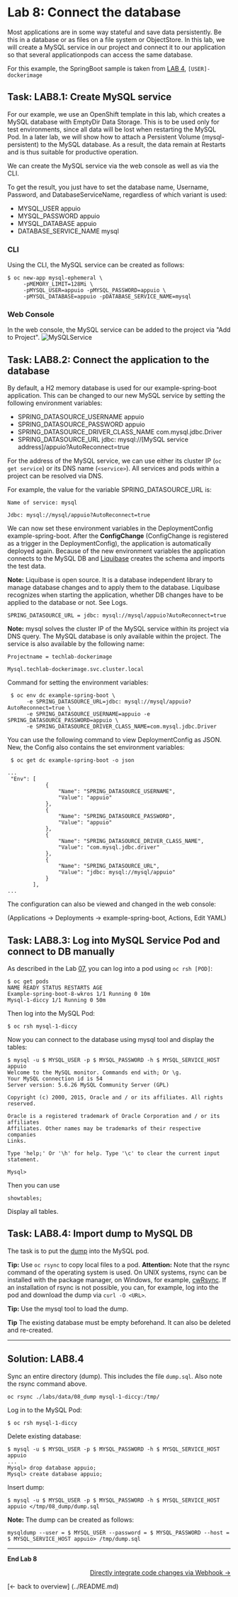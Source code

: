 # Lab 8: Connect the database

Most applications are in some way stateful and save data persistently. Be this in a database or as files on a file system or ObjectStore. In this lab, we will create a MySQL service in our project and connect it to our application so that several applicationpods can access the same database.

For this example, the SpringBoot sample is taken from [LAB 4](04_deploy_dockerimage.md), `[USER]-dockerimage`

## Task: LAB8.1: Create MySQL service

For our example, we use an OpenShift template in this lab, which creates a MySQL database with EmptyDir Data Storage. This is to be used only for test environments, since all data will be lost when restarting the MySQL Pod. In a later lab, we will show how to attach a Persistent Volume (mysql-persistent) to the MySQL database. As a result, the data remain at Restarts and is thus suitable for productive operation.

We can create the MySQL service via the web console as well as via the CLI.

To get the result, you just have to set the database name, Username, Password, and DatabaseServiceName, regardless of which variant is used:

- MYSQL_USER appuio
- MYSQL_PASSWORD appuio
- MYSQL_DATABASE appuio
- DATABASE_SERVICE_NAME mysql

### CLI

Using the CLI, the MySQL service can be created as follows:

```
$ oc new-app mysql-ephemeral \
     -pMEMORY_LIMIT=128Mi \
     -pMYSQL_USER=appuio -pMYSQL_PASSWORD=appuio \
     -pMYSQL_DATABASE=appuio -pDATABASE_SERVICE_NAME=mysql
```

### Web Console

In the web console, the MySQL service can be added to the project via "Add to Project".
![MySQLService](../images/lab_8_addmysql_service.png)


## Task: LAB8.2: Connect the application to the database

By default, a H2 memory database is used for our example-spring-boot application. This can be changed to our new MySQL service by setting the following environment variables:

- SPRING_DATASOURCE_USERNAME appuio
- SPRING_DATASOURCE_PASSWORD appuio
- SPRING_DATASOURCE_DRIVER_CLASS_NAME com.mysql.jdbc.Driver
- SPRING_DATASOURCE_URL jdbc: mysql://[MySQL service address]/appuio?AutoReconnect=true

For the address of the MySQL service, we can use either its cluster IP (`oc get service`) or its DNS name (` <service> `). All services and pods within a project can be resolved via DNS.

For example, the value for the variable SPRING_DATASOURCE_URL is:
```
Name of service: mysql

Jdbc: mysql://mysql/appuio?AutoReconnect=true
```

We can now set these environment variables in the DeploymentConfig example-spring-boot. After the **ConfigChange** (ConfigChange is registered as a trigger in the DeploymentConfig), the application is automatically deployed again. Because of the new environment variables the application connects to the MySQL DB and [Liquibase](http://www.liquibase.org/) creates the schema and imports the test data.

**Note:** Liquibase is open source. It is a database independent library to manage database changes and to apply them to the database. Liquibase recognizes when starting the application, whether DB changes have to be applied to the database or not. See Logs.


```
SPRING_DATASOURCE_URL = jdbc: mysql://mysql/appuio?AutoReconnect=true
```

**Note:** mysql solves the cluster IP of the MySQL service within its project via DNS query. The MySQL database is only available within the project. The service is also available by the following name:

```
Projectname = techlab-dockerimage

Mysql.techlab-dockerimage.svc.cluster.local
```

Command for setting the environment variables:
```
 $ oc env dc example-spring-boot \
      -e SPRING_DATASOURCE_URL=jdbc: mysql://mysql/appuio?AutoReconnect=true \
      -e SPRING_DATASOURCE_USERNAME=appuio -e SPRING_DATASOURCE_PASSWORD=appuio \
      -e SPRING_DATASOURCE_DRIVER_CLASS_NAME=com.mysql.jdbc.Driver
```

You can use the following command to view DeploymentConfig as JSON. New, the Config also contains the set environment variables:

```
 $ oc get dc example-spring-boot -o json
```

```
...
 "Env": [
	        {
	            "Name": "SPRING_DATASOURCE_USERNAME",
	            "Value": "appuio"
	        },
	        {
	            "Name": "SPRING_DATASOURCE_PASSWORD",
	            "Value": "appuio"
	        },
	        {
	            "Name": "SPRING_DATASOURCE_DRIVER_CLASS_NAME",
	            "Value": "com.mysql.jdbc.driver"
	        },
	        {
	            "Name": "SPRING_DATASOURCE_URL",
	            "Value": "jdbc: mysql://mysql/appuio"
	        }
	    ],
...
```

The configuration can also be viewed and changed in the web console:

(Applications → Deployments → example-spring-boot, Actions, Edit YAML)

## Task: LAB8.3: Log into MySQL Service Pod and connect to DB manually

As described in the Lab [07](07_troubleshooting_ops.md), you can log into a pod using `oc rsh [POD]`:
```
$ oc get pods
NAME READY STATUS RESTARTS AGE
Example-spring-boot-8-wkros 1/1 Running 0 10m
Mysql-1-diccy 1/1 Running 0 50m

```

Then log into the MySQL Pod:
```
$ oc rsh mysql-1-diccy
```

Now you can connect to the database using mysql tool and display the tables:
```
$ mysql -u $ MYSQL_USER -p $ MYSQL_PASSWORD -h $ MYSQL_SERVICE_HOST appuio
Welcome to the MySQL monitor. Commands end with; Or \g.
Your MySQL connection id is 54
Server version: 5.6.26 MySQL Community Server (GPL)

Copyright (c) 2000, 2015, Oracle and / or its affiliates. All rights reserved.

Oracle is a registered trademark of Oracle Corporation and / or its affiliates
Affiliates. Other names may be trademarks of their respective companies
Links.

Type 'help;' Or '\h' for help. Type '\c' to clear the current input statement.

Mysql>
```

Then you can use

```
showtables;
```

Display all tables.


## Task: LAB8.4: Import dump to MySQL DB

The task is to put the [dump](https://raw.githubusercontent.com/appuio/techlab/lab-3.3/labs/data/08_dump/dump.sql) into the MySQL pod.


**Tip:** Use `oc rsync` to copy local files to a pod. **Attention:** Note that the rsync command of the operating system is used. On UNIX systems, rsync can be installed with the package manager, on Windows, for example, [cwRsync](https://www.itefix.net/cwrsync). If an installation of rsync is not possible, you can, for example, log into the pod and download the dump via `curl -O <URL>`.

**Tip:** Use the mysql tool to load the dump.

**Tip** The existing database must be empty beforehand. It can also be deleted and re-created.


---

## Solution: LAB8.4

Sync an entire directory (dump). This includes the file `dump.sql`. Also note the rsync command above.

```
oc rsync ./labs/data/08_dump mysql-1-diccy:/tmp/
```

Log in to the MySQL Pod:

```
$ oc rsh mysql-1-diccy
```

Delete existing database:

```
$ mysql -u $ MYSQL_USER -p $ MYSQL_PASSWORD -h $ MYSQL_SERVICE_HOST appuio
...
Mysql> drop database appuio;
Mysql> create database appuio;
```

Insert dump:

```
$ mysql -u $ MYSQL_USER -p $ MYSQL_PASSWORD -h $ MYSQL_SERVICE_HOST appuio </tmp/08_dump/dump.sql
```

**Note:** The dump can be created as follows:

```
mysqldump --user = $ MYSQL_USER --password = $ MYSQL_PASSWORD --host = $ MYSQL_SERVICE_HOST appuio> /tmp/dump.sql
```


---

**End Lab 8**

<p width = "100px" align = "right"> <a href="09_dockerbuild_webhook.md"> Directly integrate code changes via Webhook → </a> </p>
[← back to overview] (../README.md)
